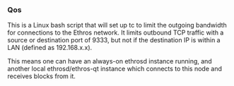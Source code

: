 ### Qos ###

This is a Linux bash script that will set up tc to limit the outgoing bandwidth for connections to the Ethros network. It limits outbound TCP traffic with a source or destination port of 9333, but not if the destination IP is within a LAN (defined as 192.168.x.x).

This means one can have an always-on ethrosd instance running, and another local ethrosd/ethros-qt instance which connects to this node and receives blocks from it.
